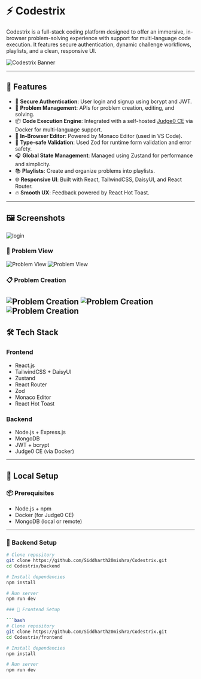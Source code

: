 # ⚡ Codestrix

Codestrix is a full-stack coding platform designed to offer an immersive, in-browser problem-solving experience with support for multi-language code execution. It features secure authentication, dynamic challenge workflows, playlists, and a clean, responsive UI.

![Codestrix Banner](frontend/public/leetlab.svg)

---

## 🚀 Features

- 🔐 **Secure Authentication**: User login and signup using bcrypt and JWT.
- 🧠 **Problem Management**: APIs for problem creation, editing, and solving.
- 📦 **Code Execution Engine**: Integrated with a self-hosted [Judge0 CE](https://github.com/judge0/judge0) via Docker for multi-language support.
- 📝 **In-Browser Editor**: Powered by Monaco Editor (used in VS Code).
- 🧪 **Type-safe Validation**: Used Zod for runtime form validation and error safety.
- 🎧 **Global State Management**: Managed using Zustand for performance and simplicity.
- 📚 **Playlists**: Create and organize problems into playlists.
- 🌐 **Responsive UI**: Built with React, TailwindCSS, DaisyUI, and React Router.
- 🔥 **Smooth UX**: Feedback powered by React Hot Toast.

---

## 🖼️ Screenshots


![login](screenshots/login.png)

### 🧠 Problem View

![Problem View](screenshots/problem.png)
![Problem View](screenshots/problem2.png)

### 📋 Problem Creation

![Problem Creation](screenshots/createproblem.png)
![Problem Creation](screenshots/createproblem2.png)
![Problem Creation](screenshots/createproblem3.png)
---

## 🛠 Tech Stack

### Frontend
- React.js
- TailwindCSS + DaisyUI
- Zustand
- React Router
- Zod
- Monaco Editor
- React Hot Toast

### Backend
- Node.js + Express.js
- MongoDB
- JWT + bcrypt
- Judge0 CE (via Docker)

---

## 🧪 Local Setup

### 📦 Prerequisites
- Node.js + npm
- Docker (for Judge0 CE)
- MongoDB (local or remote)

---

### 🚧 Backend Setup

```bash
# Clone repository
git clone https://github.com/Siddharth20mishra/Codestrix.git
cd Codestrix/backend

# Install dependencies
npm install

# Run server
npm run dev

### 🚧 Frontend Setup

```bash
# Clone repository
git clone https://github.com/Siddharth20mishra/Codestrix.git
cd Codestrix/frontend

# Install dependencies
npm install

# Run server
npm run dev
